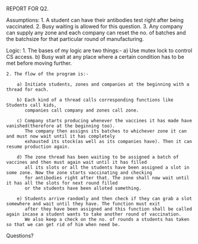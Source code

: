 REPORT FOR Q2.	

Assumptions:
	1. A student can have their antibodies test right after being vaccinated.
	2. Busy waiting is allowed for this question.
	3. Any company can supply any zone and each company can reset the no. of batches and the batchsize for that particular round of manufacturing.

Logic:
	1. The bases of my logic are two things:-
		a) Use mutex lock to control CS access.
		b) Busy wait at any place where a certain condition has to be met before moving further.
	
	2. The flow of the program is:-
		
		a) Initiate students, zones and companies at the beginning with a thread for each.
		
		b) Each kind of a thread calls corresponding functions like Students call kids,
		   companies call company and zones call zone.
		
		c) Company starts producing whenever the vaccines it has made have vanished(therefore at the beginning too).
		   The company then assigns its batches to whichever zone it can and must now wait until it has completely
		   exhausted its stock(as well as its companies have). Then it can resume production again.
		
		d) The zone thread has been waiting to be assigned a batch of vaccines and then must again wait until it has filled
		   all its slots or all the students have been assigned a slot in some zone. Now the zone starts vaccinating and checking
		   for antibodies right after that. The zone shall now wait until it has all the slots for next round filled
		   or the students have been alloted something.
		
		e) Students arrive randomly and then check if they can grab a slot somewhere and wait until they have. The function must exit
		   after they have been assigned and this function shall be called again incase a student wants to take another round of vaccination.
		   We also keep a check on the no. of rounds a students has taken so that we can get rid of him when need be.

Questions?
